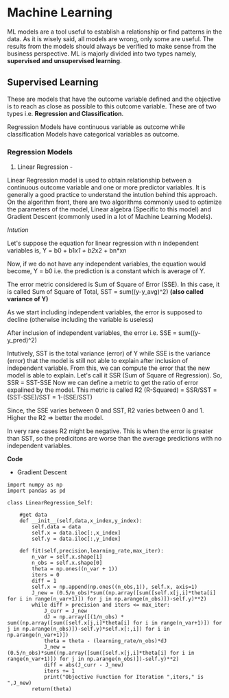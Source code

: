 # Machine Learning

ML models are a tool useful to establish a relationship or find patterns in the data. As it is wisely said, all models are wrong, only some are useful. The results from the models should always be verified to make sense from the business perspective.
ML is majorly divided into two types namely, **supervised and unsupervised learning**.

## Supervised Learning

These are models that have the outcome variable defined and the objective is to reach as close as possible to this outcome variable.
These are of two types i.e. **Regression and Classification**.

Regression Models have continuous variable as outcome while classification Models have categorical variables as outcome.

### Regression Models

1. Linear Regression -

Linear Regression model is used to obtain relationship between a continuous outcome variable and one or more predictor variables. It is generally a good practice to understand the intution behind this approach. On the algorithm front, there are two algorithms commonly used to optimize the parameters of the model, Linear algebra (Specific to this model) and Gradient Descent (commonly used in a lot of Machine Learning Models). 

_Intution_

Let's suppose the equation for linear regression with n independent variables is, 
Y = b0 + b1*x1 + b2*x2 + bn*xn

Now, if we do not have any independent variables, the equation would become,
Y = b0
i.e. the prediction is a constant which is average of Y.

The error metric considered is Sum of Square of Error (SSE).
In this case, it is called Sum of Square of Total, SST = sum((y-y_avg)^2) **(also called variance of Y)**

As we start including independent variables, the error is supposed to decline (otherwise including the variable is useless)

After inclusion of independent variables, the error i.e. SSE = sum((y-y_pred)^2)

Intutively, SST is the total variance (error) of Y while SSE is the variance (error) that the model is still not able to explain after inclusion of independent variable. From this, we can compute the error that the new model is able to explain. Let's call it SSR (Sum of Square of Regression).
So, SSR = SST-SSE
Now we can define a metric to get the ratio of error expalined by the model.
This metric is called R2 (R-Squared) = SSR/SST = (SST-SSE)/SST = 1-(SSE/SST)

Since, the SSE varies between 0 and SST, R2 varies between 0 and 1. Higher the R2 => better the model.

In very rare cases R2 might be negative. This is when the error is greater than SST, so the predicitons are worse than the average predictions with no independent variables.




**Code** 
- Gradient Descent

```
import numpy as np
import pandas as pd

class LinearRegression_Self:
    
    #get data
    def __init__(self,data,x_index,y_index):
        self.data = data
        self.x = data.iloc[:,x_index]
        self.y = data.iloc[:,y_index]
        
    def fit(self,precision,learning_rate,max_iter):
        n_var = self.x.shape[1]
        n_obs = self.x.shape[0]
        theta = np.ones((n_var + 1))
        iters = 0
        diff = 1
        self.x = np.append(np.ones((n_obs,1)), self.x, axis=1)
        J_new = (0.5/n_obs)*sum((np.array([sum([self.x[j,i]*theta[i] for i in range(n_var+1)]) for j in np.arange(n_obs)])-self.y)**2)
        while diff > precision and iters <= max_iter:
            J_curr = J_new
            dJ = np.array([(1/n_obs) * sum((np.array([sum([self.x[j,i]*theta[i] for i in range(n_var+1)]) for j in np.arange(n_obs)])-self.y)*self.x[:,i]) for i in np.arange(n_var+1)])
            theta = theta - (learning_rate/n_obs)*dJ
            J_new = (0.5/n_obs)*sum((np.array([sum([self.x[j,i]*theta[i] for i in range(n_var+1)]) for j in np.arange(n_obs)])-self.y)**2)
            diff = abs(J_curr - J_new)
            iters += 1
            print("Objective Function for Iteration ",iters," is ",J_new)
        return(theta)

```

